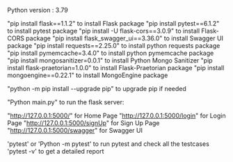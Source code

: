 Python version : 3.79

"pip install flask==1.1.2"              to install Flask package
"pip install pytest==6.1.2"             to install pytest package
"pip install -U flask-cors==3.0.9"      to install Flask-CORS package
"pip install flask_swagger_ui==3.36.0"  to install Swagger UI package
"pip install requests==2.25.0"          to install python requests package
"pip install pymemcache=3.4.0"          to install python pymemcache package
"pip install mongosanitizer=0.0.1"      to install Python Mongo Sanitizer
"pip install flask-praetorian=1.0.0"    to install Flask-Praetorian package
"pip install mongoengine==0.22.1"       to install MongoEngine package


"python -m pip install --upgrade pip"   to upgrade pip if needed


"Python main.py" to run the flask server:

"http://127.0.0.1:5000/"            for Home Page
"http://127.0.0.1:5000/login"       for Login Page
"http://127.0.0.1:5000/signUp"      for Sign Up Page
"http://127.0.0.1:5000/swagger"     for Swagger UI



'pytest' or 'Python -m pytest' to run pytest and check all the testcases
'pytest -v' to get a detailed report
